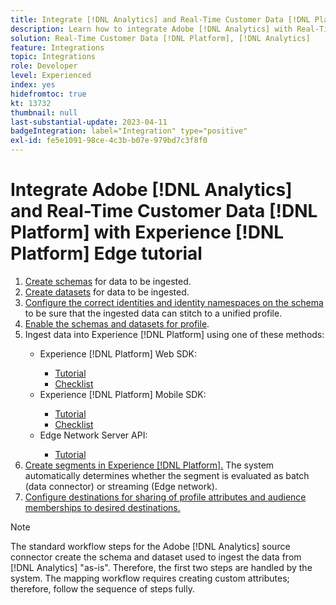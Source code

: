 ```yaml
---
title: Integrate [!DNL Analytics] and Real-Time Customer Data [!DNL Platform] with the Experience [!DNL Platform] Edge tutorial
description: Learn how to integrate Adobe [!DNL Analytics] with Real-Time Customer Data [!DNL Platform] using the AEP Web SDK, AEP Mobile SDK, or the Edge Network Server API.
solution: Real-Time Customer Data [!DNL Platform], [!DNL Analytics]
feature: Integrations
topic: Integrations
role: Developer
level: Experienced
index: yes
hidefromtoc: true
kt: 13732
thumbnail: null
last-substantial-update: 2023-04-11
badgeIntegration: label="Integration" type="positive"
exl-id: fe5e1091-98ce-4c3b-b07e-979bd7c3f8f0
---
```

# Integrate Adobe [!DNL Analytics] and Real-Time Customer Data [!DNL Platform] with Experience [!DNL Platform] Edge tutorial

<ol>
    <li><a href="https://experienceleague.adobe.com/?lang=en#dashboard/learning" _target="_blank" rel="noopener noreferrer">Create schemas</a> for data to be ingested.</li>
    <li><a href="https://experienceleague.adobe.com/docs/platform-learn/tutorials/data-ingestion/create-datasets-and-ingest-data.html" _target="_blank" rel="noopener noreferrer">Create datasets</a> for data to be ingested.</a></li>
    <li><a href="https://experienceleague.adobe.com/docs/platform-learn/tutorials/identities/label-ingest-and-verify-identity-data.html?lang=en" _target="_blank" rel="noopener noreferrer">Configure the correct identities and identity namespaces on the schema</a> to be sure that the ingested data can stitch to a unified profile.</li>
    <li><a href="https://experienceleague.adobe.com/docs/platform-learn/tutorials/profiles/bring-data-into-the-real-time-customer-profile.html" _target="_blank" rel="noopener noreferrer">Enable the schemas and datasets for profile</a>.</li>
    <li>Ingest data into Experience [!DNL Platform] using one of these methods:</li>
        <ul>
           <li>Experience [!DNL Platform] Web SDK:</li>
                <ul>
                    <li><a href="https://experienceleague.adobe.com/docs/platform-learn/implement-web-sdk/overview.html" _target="_blank" rel="noopener noreferrer">Tutorial</a></li>
                    <li><a href="https://experienceleague.adobe.com/docs/analytics/implementation/aep-edge/web-sdk/overview.html" _target="_blank" rel="noopener noreferrer">Checklist</a></li>
                </ul>
            <li>Experience [!DNL Platform] Mobile SDK:</li>
                <ul>
                    <li><a href="https://experienceleague.adobe.com/docs/platform-learn/data-collection/mobile-sdk/create-mobile-properties.html" _target="_blank" rel="noopener noreferrer">Tutorial</a></li>
                    <li><a href="https://experienceleague.adobe.com/docs/analytics/implementation/aep-edge/mobile-sdk/overview.html" _target="_blank" rel="noopener noreferrer">Checklist</a></li>
                </ul></li>
            <li>Edge Network Server API:</li>
                <ul>
                    <li><a href="https://experienceleague.adobe.com/docs/experience-platform/edge-network-server-api/interacting-other-adobe-solutions/interacting-adobe-analytics.html" _target="_blank" rel="noopener noreferrer">Tutorial</a></li>
                </ul>
       </ul>
    <li><a href="https://experienceleague.adobe.com/docs/platform-learn/tutorials/segments/create-segments.html" _target="_blank" rel="noopener noreferrer">Create segments in Experience [!DNL Platform].</a> The system automatically determines whether the segment is evaluated as batch (data connector) or streaming (Edge network).</li>
    <li><a href="https://experienceleague.adobe.com/docs/platform-learn/tutorials/destinations/create-destinations-and-activate-data.html" _target="_blank" rel="noopener noreferrer">Configure destinations for sharing of profile attributes and audience memberships to desired destinations.</a></li>
</ol>

>[!NOTE]
>
>The standard workflow steps for the Adobe [!DNL Analytics] source connector create the schema and dataset used to ingest the data from [!DNL Analytics] "as-is". Therefore, the first two steps are handled by the system. The mapping workflow requires creating custom attributes; therefore, follow the sequence of steps fully.
